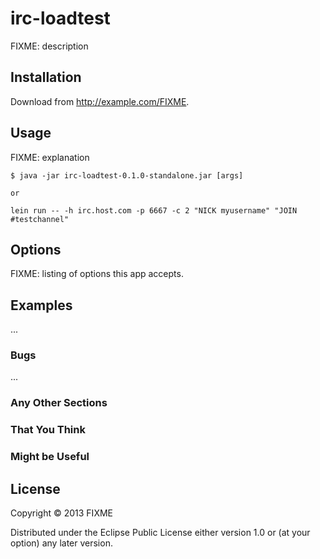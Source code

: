 # irc-loadtest

FIXME: description

## Installation

Download from http://example.com/FIXME.

## Usage

FIXME: explanation

    $ java -jar irc-loadtest-0.1.0-standalone.jar [args]

    or

    lein run -- -h irc.host.com -p 6667 -c 2 "NICK myusername" "JOIN #testchannel"

## Options

FIXME: listing of options this app accepts.

## Examples

...

### Bugs

...

### Any Other Sections
### That You Think
### Might be Useful

## License

Copyright © 2013 FIXME

Distributed under the Eclipse Public License either version 1.0 or (at
your option) any later version.
